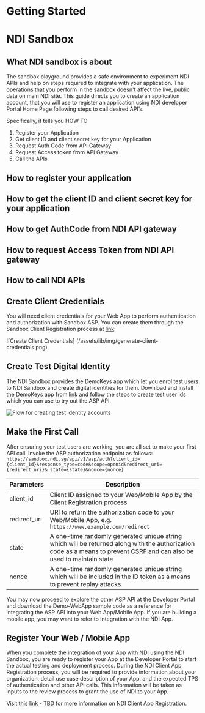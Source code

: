 # Getting Started

# NDI Sandbox

## What NDI sandbox is about

The sandbox playground provides a safe environment to experiment NDI APIs and help on steps required to integrate with your application. The operations that you perform in the sandbox doesn't affect the live, public data on main NDI site. This guide directs you to create an application account, that you will use to register an application using NDI developer Portal Home Page following steps to call desired API’s.

Specifically, it tells you HOW TO

1. Register your Application
2. Get client ID and client secret key for your Application
3. Request Auth Code from API Gateway
4. Request Access token from API Gateway
5. Call the APIs

## How to register your application


## How to get the client ID and client secret key for your application


## How to get AuthCode from NDI API gateway


## How to request Access Token from NDI API gateway


## How to call NDI APIs

## Create Client Credentials

You will need client credentials for your Web App to perform authentication and authorization with Sandbox ASP. You can create them through the Sandbox Client Registration process at [link](https://sandbox.api.ndi.gov.sg/clnreg):

![Create Client Credentials]
(/assets/lib/img/generate-client-credentials.png)

## Create Test Digital Identity

The NDI Sandbox provides the DemoKeys app which let you enrol test users to NDI Sandbox and create digital identities for them.  Download and install the DemoKeys app from [link](https://sandbox.api.ndi.gov.sg) and follow the steps to create test user ids which you can use to try out the ASP API.

![Flow for creating test identity accounts](/assets/lib/ndi/appwebdev/img/create-test-digital-identity.png)

## Make the First Call

After ensuring your test users are working, you are all set to make your first API call. Invoke the ASP authorization endpoint as follows:
`https://sandbox.ndi.sg/api/v1/asp/auth?client_id={client_id}&response_type=code&scope=openid&redirect_uri={redirect_uri}&
state={state}&nonce={nonce}`

| Parameters   | Description |
| ------------ | ----------- |
| client_id    | Client ID assigned to your Web/Mobile App by the Client Registration process |
| redirect_uri | URI to return the authorization code to your Web/Mobile App, e.g. `https://www.example.com/redirect` |
| state        | A one-time randomly generated unique string which will be returned along with the authorization code as a means to prevent CSRF and can also be used to maintain state |
| nonce        | A one-time randomly generated unique string which will be included in the ID token as a means to prevent replay attacks |

You may now proceed to explore the other ASP API at the Developer Portal and download the Demo-WebApp sample code as a reference for integrating the ASP API into your Web App/Mobile App. If you are building a mobile app, you may want to refer to Integration with the NDI App.

## Register Your Web / Mobile App

When you complete the integration of your App with NDI using the NDI Sandbox, you are ready to register your App at the Developer Portal to start the actual testing and deployment process. During the NDI Client App Registration process, you will be required to provide information about your organization, detail use case description of your App, and the expected TPS of authentication and other API calls.  This information will be taken as inputs to the review process to grant the use of NDI to your App.

Visit this [link - TBD](https://sandbox.ndi.gov.sg) for more information on NDI Client App Registration.
